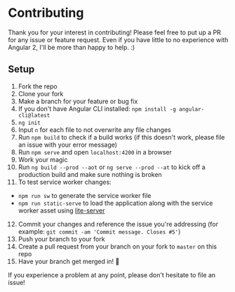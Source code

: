 # Contributing

Thank you for your interest in contributing! Please feel free to put up a PR for any issue or feature request. 
Even if you have little to no experience with Angular 2, I'll be more than happy to help. :)

## Setup

1. Fork the repo
2. Clone your fork
3. Make a branch for your feature or bug fix
4. If you don't have Angular CLI installed: `npm install -g angular-cli@latest`
5. `ng init`
6. Input `n` for each file to not overwrite any file changes
7. Run `npm build` to check if a build works (if this doesn't work, please file an issue with your error message)
8. Run `npm serve` and open `localhost:4200` in a browser
9. Work your magic
10. Run `ng build --prod --aot` or `ng serve --prod --at` to kick off a production build and make sure nothing is broken
11. To test service worker changes:
  * `npm run sw` to generate the service worker file
  * `npm run static-serve` to load the application along with the service worker asset using [lite-server](https://github.com/johnpapa/lite-server)
12. Commit your changes and reference the issue you're addressing (for example: `git commit -am 'Commit message. Closes #5'`)
14. Push your branch to your fork
14. Create a pull request from your branch on your fork to `master` on this repo
15. Have your branch get merged in! :star2:

If you experience a problem at any point, please don't hesitate to file an issue!
